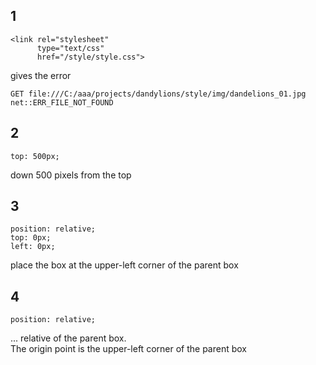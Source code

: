 1
--

	<link rel="stylesheet"   
	      type="text/css"   
	      href="/style/style.css">  
gives the error

	GET file:///C:/aaa/projects/dandylions/style/img/dandelions_01.jpg   
	net::ERR_FILE_NOT_FOUND

2
--
	top: 500px;   

down 500 pixels from the top

3
--
	position: relative;
	top: 0px;  
	left: 0px;

place the box at the upper-left corner of the parent 	box

4
--
	position: relative;

... relative of the parent box.  
The origin point is the upper-left corner of the parent box



